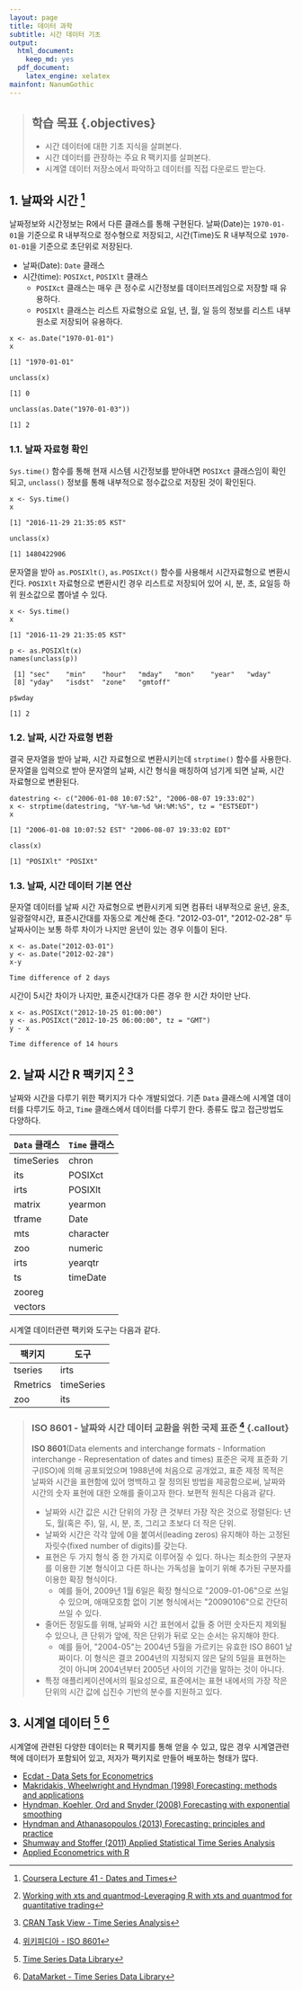 ```yaml
---
layout: page
title: 데이터 과학
subtitle: 시간 데이터 기초
output:
  html_document: 
    keep_md: yes
  pdf_document:
    latex_engine: xelatex
mainfont: NanumGothic
---
```




> ## 학습 목표 {.objectives}
>
> * 시간 데이터에 대한 기초 지식을 살펴본다.
> * 시간 데이터를 관장하는 주요 R 팩키지를 살펴본다.
> * 시계열 데이터 저장소에서 파악하고 데이터를 직접 다운로드 받는다.

## 1. 날짜와 시간 [^coursera-dates-and-time]

[^coursera-dates-and-time]: [Coursera Lecture 41 - Dates and Times](https://www.coursera.org/learn/r-programming/lecture/yl7BO/dates-and-times)

날짜정보와 시간정보는 R에서 다른 클래스를 통해 구현된다. 날짜(Date)는 `1970-01-01`을 기준으로 R 내부적으로 정수형으로 저장되고,
시간(Time)도 R 내부적으로 `1970-01-01`을 기준으로 초단위로 저장된다.

- 날짜(Date): `Date` 클래스
- 시간(time): `POSIXct`, `POSIXlt` 클래스
    - `POSIXct` 클래스는 매우 큰 정수로 시간정보를 데이터프레임으로 저장할 때 유용하다.
    - `POSIXlt` 클래스는 리스트 자료형으로 요일, 년, 월, 일 등의 정보를 리스트 내부 원소로 저장되어 유용하다.


~~~{.r}
x <- as.Date("1970-01-01")
x
~~~



~~~{.output}
[1] "1970-01-01"

~~~



~~~{.r}
unclass(x)
~~~



~~~{.output}
[1] 0

~~~



~~~{.r}
unclass(as.Date("1970-01-03"))
~~~



~~~{.output}
[1] 2

~~~

### 1.1. 날짜 자료형 확인

`Sys.time()` 함수를 통해 현재 시스템 시간정보를 받아내면 `POSIXct` 클래스임이 확인되고,
`unclass()` 정보를 통해 내부적으로 정수값으로 저장된 것이 확인된다.


~~~{.r}
x <- Sys.time()
x
~~~



~~~{.output}
[1] "2016-11-29 21:35:05 KST"

~~~



~~~{.r}
unclass(x)
~~~



~~~{.output}
[1] 1480422906

~~~

문자열을 받아 `as.POSIXlt()`, `as.POSIXct()` 함수를 사용해서 시간자료형으로 변환시킨다.
`POSIXlt` 자료형으로 변환시킨 경우 리스트로 저장되어 있어 시, 분, 초, 요일등 하위 원소값으로 뽑아낼 수 있다.


~~~{.r}
x <- Sys.time()
x
~~~



~~~{.output}
[1] "2016-11-29 21:35:05 KST"

~~~



~~~{.r}
p <- as.POSIXlt(x)
names(unclass(p))
~~~



~~~{.output}
 [1] "sec"    "min"    "hour"   "mday"   "mon"    "year"   "wday"  
 [8] "yday"   "isdst"  "zone"   "gmtoff"

~~~



~~~{.r}
p$wday
~~~



~~~{.output}
[1] 2

~~~

### 1.2. 날짜, 시간 자료형 변환

결국 문자열을 받아 날짜, 시간 자료형으로 변환시키는데 `strptime()` 함수를 사용한다.
문자열을 입력으로 받아 문자열의 날짜, 시간 형식을 매칭하여 넘기게 되면 날짜, 시간 자료형으로 변환된다.


~~~{.r}
datestring <- c("2006-01-08 10:07:52", "2006-08-07 19:33:02")
x <- strptime(datestring, "%Y-%m-%d %H:%M:%S", tz = "EST5EDT")
x
~~~



~~~{.output}
[1] "2006-01-08 10:07:52 EST" "2006-08-07 19:33:02 EDT"

~~~



~~~{.r}
class(x)
~~~



~~~{.output}
[1] "POSIXlt" "POSIXt" 

~~~

### 1.3. 날짜, 시간 데이터 기본 연산

문자열 데이터를 날짜 시간 자료형으로 변환시키게 되면 컴퓨터 내부적으로 윤년, 윤초, 일광절약시간, 표준시간대를 자동으로 계산해 준다.
"2012-03-01", "2012-02-28" 두 날짜사이는 보통 하루 차이가 나지만 윤년이 있는 경우 이틀이 된다. 


~~~{.r}
x <- as.Date("2012-03-01")
y <- as.Date("2012-02-28")
x-y
~~~



~~~{.output}
Time difference of 2 days

~~~

시간이 5시간 차이가 나지만, 표준시간대가 다른 경우 한 시간 차이만 난다.


~~~{.r}
x <- as.POSIXct("2012-10-25 01:00:00")
y <- as.POSIXct("2012-10-25 06:00:00", tz = "GMT")
y - x
~~~



~~~{.output}
Time difference of 14 hours

~~~

## 2. 날짜 시간 R 팩키지 [^r-date-time-packages] [^CRAN-time-series]

[^r-date-time-packages]: [Working with xts and quantmod-Leveraging R with xts and quantmod for quantitative trading](http://www.rinfinance.com/RinFinance2009/presentations/xts_quantmod_workshop.pdf)

[^CRAN-time-series]: [CRAN Task View - Time Series Analysis](https://cran.r-project.org/web/views/TimeSeries.html)

날짜와 시간을 다루기 위한 팩키지가 다수 개발되었다. 기존 `Data` 클래스에 시계열 데이터를 다루기도 하고, `Time` 클래스에서 데이터를 다루기 한다.
종류도 많고 접근방법도 다양하다.

| `Data` 클래스 | `Time` 클래스 |
|---------------|---------------|
| timeSeries    | chron         |
| its           | POSIXct       |
| irts          | POSIXlt       |
| matrix        | yearmon       |
| tframe        | Date          |
| mts           | character     |
| zoo           | numeric       |
| irts          | yearqtr       |
| ts            | timeDate      |
| zooreg        |               |
| vectors       |               |

시계열 데이터관련 팩키와 도구는 다음과 같다.

|   팩키지      |     도구      |
|---------------|---------------|
| tseries       | irts          |
| Rmetrics      | timeSeries    |
| zoo           | its           |


> ### ISO 8601 - 날짜와 시간 데이터 교환을 위한 국제 표준 [^iso-8601] {.callout}
> 
> **ISO 8601**(Data elements and interchange formats - Information interchange - Representation of dates and times) 표준은 
> 국제 표준화 기구(ISO)에 의해 공포되었으며 1988년에 처음으로 공개었고, 표준 제정 목적은 
> 날짜와 시간을 표현함에 있어 명백하고 잘 정의된 방법을 제공함으로써, 
> 날짜와 시간의 숫자 표현에 대한 오해를 줄이고자 한다. 보편적 원칙은 다음과 같다.
> 
> - 날짜와 시간 값은 시간 단위의 가장 큰 것부터 가장 작은 것으로 정렬된다: 년도, 월(혹은 주), 일, 시, 분, 초, 그리고 초보다 더 작은 단위.
> - 날짜와 시간은 각각 앞에 0을 붙여서(leading zeros) 유지해야 하는 고정된 자릿수(fixed number of digits)를 갖는다.
> - 표현은 두 가지 형식 중 한 가지로 이루어질 수 있다. 하나는 최소한의 구분자를 이용한 기본 형식이고 다른 하나는 가독성을 높이기 위해 추가된 구분자를 이용한 확장 형식이다. 
>     - 예를 들어, 2009년 1월 6일은 확장 형식으로 "2009-01-06"으로 쓰일 수 있으며, 애매모호함 없이 기본 형식에서는 "20090106"으로 간단히 쓰일 수 있다.
> - 줄어든 정밀도를 위해, 날짜와 시간 표현에서 값들 중 어떤 숫자든지 제외될 수 있으나, 큰 단위가 앞에, 작은 단위가 뒤로 오는 순서는 유지해야 한다. 
>     - 예를 들어, "2004-05"는 2004년 5월을 가르키는 유효한 ISO 8601 날짜이다. 이 형식은 결코 2004년의 지정되지 않은 달의 5일을 표현하는 것이 아니며 2004년부터 2005년 사이의 기간을 말하는 것이 아니다.
> - 특정 애플리케이션에서의 필요성으로, 표준에서는 표현 내에서의 가장 작은 단위의 시간 값에 십진수 기반의 분수를 지원하고 있다.

[^iso-8601]: [위키피디아 - ISO 8601](https://ko.wikipedia.org/wiki/ISO_8601)


## 3. 시계열 데이터 [^time-series-data-library] [^tsdl-data-market]

[^time-series-data-library]: [Time Series Data Library](http://robjhyndman.com/TSDL/)

[^tsdl-data-market]: [DataMarket - Time Series Data Library](https://datamarket.com/data/list/?q=provider:tsdl)

시계열에 관련된 다양한 데이터는 R 팩키지를 통해 얻을 수 있고, 많은 경우 시계열관련 책에 데이터가 포함되어 있고, 
저자가 팩키지로 만들어 배포하는 형태가 많다.

- [Ecdat - Data Sets for Econometrics](https://cran.r-project.org/web/packages/Ecdat/index.html)
- [Makridakis, Wheelwright and Hyndman (1998) Forecasting: methods and applications](https://cran.r-project.org/web/packages/fma/index.html)
- [Hyndman, Koehler, Ord and Snyder (2008) Forecasting with exponential smoothing](https://cran.r-project.org/web/packages/expsmooth/index.html)
- [Hyndman and Athanasopoulos (2013) Forecasting: principles and practice](https://cran.r-project.org/web/packages/fpp/)
- [Shumway and Stoffer (2011) Applied Statistical Time Series Analysis](https://cran.r-project.org/web/packages/astsa/index.html)
- [Applied Econometrics with R](https://cran.r-project.org/web/packages/AER/index.html)
